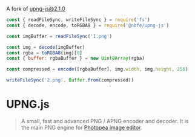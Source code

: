 A fork of [upng-js@2.1.0](https://www.npmjs.com/package/upng-js/v/2.1.0)

```js
const { readFileSync, writeFileSync } = require('fs')
const { decode, encode, toRGBA8 } = require('@nbfe/upng-js')

const imgBuffer = readFileSync('1.png')

const img = decode(imgBuffer)
const rgba = toRGBA8(img)[0]
const { buffer: rgbaBuffer } = new Uint8Array(rgba)

const compressed = encode([rgbaBuffer], img.width, img.height, 256)

writeFileSync('2.png', Buffer.from(compressed))
```

# UPNG.js

> A small, fast and advanced PNG / APNG encoder and decoder. It is the main PNG engine for [Photopea image editor](https://www.photopea.com).
